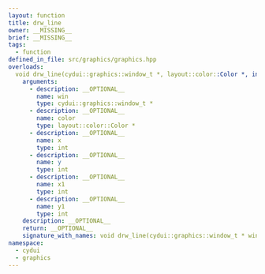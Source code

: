 ```yaml
---
layout: function
title: drw_line
owner: __MISSING__
brief: __MISSING__
tags:
  - function
defined_in_file: src/graphics/graphics.hpp
overloads:
  void drw_line(cydui::graphics::window_t *, layout::color::Color *, int, int, int, int):
    arguments:
      - description: __OPTIONAL__
        name: win
        type: cydui::graphics::window_t *
      - description: __OPTIONAL__
        name: color
        type: layout::color::Color *
      - description: __OPTIONAL__
        name: x
        type: int
      - description: __OPTIONAL__
        name: y
        type: int
      - description: __OPTIONAL__
        name: x1
        type: int
      - description: __OPTIONAL__
        name: y1
        type: int
    description: __OPTIONAL__
    return: __OPTIONAL__
    signature_with_names: void drw_line(cydui::graphics::window_t * win, layout::color::Color * color, int x, int y, int x1, int y1)
namespace:
  - cydui
  - graphics
---
```

